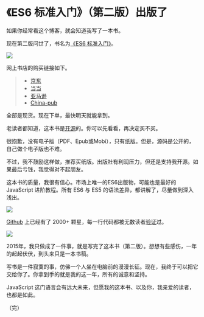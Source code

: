 # 《ES6 标准入门》（第二版）出版了

如果你经常看这个博客，就会知道我写了一本书。

现在第二版问世了，书名为[《ES6 标准入门》](http://es6.ruanyifeng.com/)。

[![](http://es6.ruanyifeng.com/images/cover_thumbnail.jpg)](http://es6.ruanyifeng.com/images/cover-2nd.jpg)

网上书店的购买链接如下。

> - [京东](http://item.jd.com/11849235.html)
> - [当当](http://product.dangdang.com/23840431.html)
> - [亚马逊](http://www.amazon.cn/ES6-%E6%A0%87%E5%87%86%E5%85%A5%E9%97%A8-%E9%98%AE%E4%B8%80%E5%B3%B0/dp/B01A18WWAG/)
> - [China-pub](http://product.china-pub.com/4904712)

全部是现货。现在下单，最快明天就能拿到。

老读者都知道，这本书是[开源](http://es6.ruanyifeng.com/)的。你可以先看看，再决定买不买。

很抱歉，没有电子版（PDF、Epub或Mobi），只有纸版。但是，源码是公开的，自己做个电子版也不难。

不过，我不鼓励这样做，推荐买纸版。出版社有利润压力，但还是支持我开源。如果最后亏钱，我觉得对不起朋友。

这本书的质量，我很有信心。市场上唯一的ES6出版物，可能也是最好的 JavaScript 进阶教程。所有 ES6 与 ES5 的语法差异，都讲解了，尽量做到深入浅出。

![](http://www.ruanyifeng.com/blogimg/asset/2016/bg2016011803.png)

[Github](https://github.com/ruanyf/es6tutorial) 上已经有了 2000+ 颗星，每一行代码都被无数读者[验证](https://github.com/ruanyf/es6tutorial/issues/81)过。

[![](http://www.ruanyifeng.com/blogimg/asset/2016/bg2016011802.png)](https://github.com/ruanyf/es6tutorial/issues/81)

2015年，我只做成了一件事，就是写完了这本书（第二版）。想想有些感伤，一年的起起伏伏，到头来只是一本书稿。

写书是一件寂寞的事，仿佛一个人坐在电脑前的漫漫长征。现在，我终于可以把它交给你了。你拿到手的就是我的这一年，所有的诚意和坚持。

JavaScript 这门语言会有远大未来，但愿我的这本书、以及你，我亲爱的读者，也都是如此。

（完）
